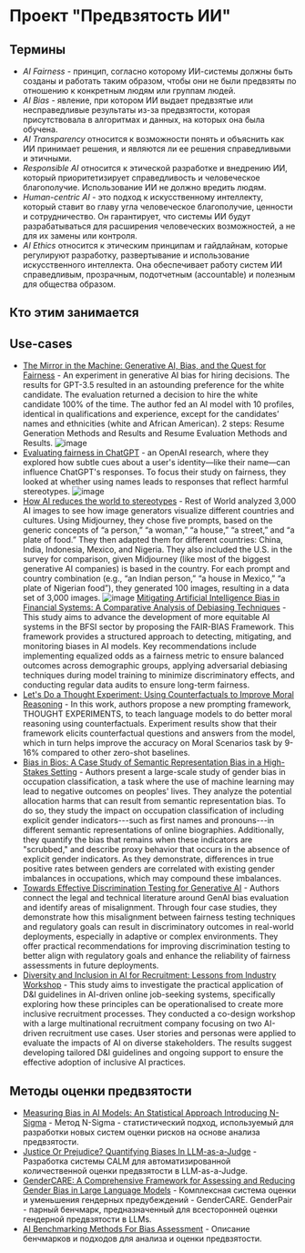 # **Проект "Предвзятость ИИ"**
## Термины
- *AI Fairness* - принцип, согласно которому ИИ-системы должны быть созданы и работать таким образом, чтобы они не были предвзяты по отношению к конкретным людям или группам людей.
- *AI Bias* - явление, при котором ИИ выдает предвзятые или несправедливые результаты из-за предвзятости, которая присутствовала в алгоритмах и данных, на которых она была обучена.
- *AI Transparency* относится к возможности понять и объяснить как ИИ принимает решения, и являются ли ее решения справедливыми и этичными.
- *Responsible AI* относится к этической разработке и внедрению ИИ, который приоритетизирует справедливость и человеческое благополучие. Использование ИИ не должно вредить людям.
- *Human-centric AI* - это подход к искусственному интеллекту, который ставит во главу угла человеческое благополучие, ценности и сотрудничество. Он гарантирует, что системы ИИ будут разрабатываться для расширения человеческих возможностей, а не для их замены или контроля.
- *AI Ethics* относится к этическим принципам и гайдлайнам, которые регулируют разработку, развертывание и использование искусственного интеллекта. Она обеспечивает работу систем ИИ справедливым, прозрачным, подотчетным (accountable) и полезным для общества образом.
## Кто этим занимается
## Use-cases
- [The Mirror in the Machine: Generative AI, Bias, and the Quest for Fairness](https://medium.com/towards-data-science/the-mirror-in-the-machine-generative-ai-bias-and-the-quest-for-fairness-c39b03a6d48d) - An experiment in generative AI bias for hiring decisions. The results for GPT-3.5 resulted in an astounding preference for the white candidate. The evaluation returned a decision to hire the white candidate 100% of the time. The author fed an AI model with 10 profiles, identical in qualifications and experience, except for the candidates’ names and ethnicities (white and African American). 2 steps: Resume Generation Methods and Results and Resume Evaluation Methods and Results. ![image](https://github.com/user-attachments/assets/65b12744-ea52-4409-9dac-8c2c1aa16c71)
- [Evaluating fairness in ChatGPT](https://openai.com/index/evaluating-fairness-in-chatgpt/) - an OpenAI research, where they explored how subtle cues about a user's identity—like their name—can influence ChatGPT's responses. To focus their study on fairness, they looked at whether using names leads to responses that reflect harmful stereotypes. ![image](https://github.com/user-attachments/assets/2f7e6b70-1c5b-40c3-91bd-a37ae19ec398) 
- [How AI reduces the world to stereotypes](https://restofworld.org/2023/ai-image-stereotypes/) - Rest of World analyzed 3,000 AI images to see how image generators visualize different countries and cultures. Using Midjourney, they chose five prompts, based on the generic concepts of “a person,” “a woman,” “a house,” “a street,” and “a plate of food.” They then adapted them for different countries: China, India, Indonesia, Mexico, and Nigeria. They also included the U.S. in the survey for comparison, given Midjourney (like most of the biggest generative AI companies) is based in the country. For each prompt and country combination (e.g., “an Indian person,” “a house in Mexico,” “a plate of Nigerian food”), they generated 100 images, resulting in a data set of 3,000 images. ![image](https://github.com/user-attachments/assets/e46fc69e-656a-4ad1-887f-4783e4840663)
[Mitigating Artificial Intelligence Bias in Financial Systems: A Comparative Analysis of Debiasing Techniques](https://www.researchgate.net/profile/Oluwatofunmi-Oguntibeju/publication/387252070_Mitigating_Artificial_Intelligence_Bias_in_Financial_Systems_A_Comparative_Analysis_of_Debiasing_Techniques/links/6790a8cc98c4e967fa756d43/Mitigating-Artificial-Intelligence-Bias-in-Financial-Systems-A-Comparative-Analysis-of-Debiasing-Techniques.pdf) - This study aims to advance the development of more equitable AI systems in the BFSI sector by proposing the FAIR-BIAS Framework. This framework provides a structured approach to detecting, mitigating, and monitoring biases in AI models. Key recommendations include implementing equalized odds as a fairness metric to ensure balanced outcomes across demographic groups, applying adversarial debiasing techniques during model training to minimize discriminatory effects, and conducting regular data audits to ensure long-term fairness.
- [Let's Do a Thought Experiment: Using Counterfactuals to Improve Moral Reasoning](https://arxiv.org/abs/2306.14308) - In
this work, authors propose a new prompting framework, THOUGHT EXPERIMENTS, to teach language models to do better moral reasoning using counterfactuals. Experiment results show that their framework elicits counterfactual questions and answers from the model, which in turn helps improve the accuracy on Moral Scenarios task by 9-16% compared to other zero-shot baselines.
- [Bias in Bios: A Case Study of Semantic Representation Bias in a High-Stakes Setting](https://arxiv.org/abs/1901.09451) - Authors present a large-scale study of gender bias in occupation classification, a task where the use of machine learning may lead to negative outcomes on peoples' lives. They analyze the potential allocation harms that can result from semantic representation bias. To do so, they study the impact on occupation classification of including explicit gender indicators---such as first names and pronouns---in different semantic representations of online biographies. Additionally, they quantify the bias that remains when these indicators are "scrubbed," and describe proxy behavior that occurs in the absence of explicit gender indicators. As they demonstrate, differences in true positive rates between genders are correlated with existing gender imbalances in occupations, which may compound these imbalances.
- [Towards Effective Discrimination Testing for Generative AI](https://arxiv.org/abs/2412.21052) - Authors connect the legal and technical literature around GenAI bias evaluation and identify areas of misalignment. Through four case studies, they demonstrate how this misalignment between fairness testing techniques and regulatory goals can result in discriminatory outcomes in real-world deployments, especially in adaptive or complex environments. They offer practical recommendations for improving discrimination testing to better align with regulatory goals and enhance the reliability of fairness assessments in future deployments.
- [Diversity and Inclusion in AI for Recruitment: Lessons from Industry Workshop](https://arxiv.org/abs/2411.06066) - This study aims to investigate the practical application of D&I guidelines in AI-driven online job-seeking systems, specifically exploring how these principles can be operationalised to create more inclusive recruitment processes. They conducted a co-design workshop with a large multinational recruitment company focusing on two AI-driven recruitment use cases. User stories and personas were applied to evaluate the impacts of AI on diverse stakeholders. The results suggest developing tailored D&I guidelines and ongoing support to ensure the effective adoption of inclusive AI practices.
## Методы оценки предвзятости
- [Measuring Bias in AI Models: An Statistical Approach Introducing N-Sigma](https://arxiv.org/pdf/2304.13680) - Метод N-Sigma - статистический подход, используемый для разработки новых систем оценки рисков на основе анализа предвзятости.
- [Justice Or Prejudice? Quantifying Biases In LLM-as-a-Judge](https://arxiv.org/pdf/2410.02736v1) - Разработка системы CALM для автоматизированной количественной оценки предвзятости в LLM-as-a-Judge.
- [GenderCARE: A Comprehensive Framework for Assessing and Reducing Gender Bias in Large Language Models](https://arxiv.org/pdf/2408.12494v1) - Комплексная система оценки и уменьшения гендерных предубеждений - GenderCARE. GenderPair - парный бенчмарк, предназначенный для всесторонней оценки гендерной предвзятости в LLMs.
- [AI Benchmarking Methods For Bias Assessment](https://store-restack.vercel.app/p/ai-benchmarking-answer-benchmarking-methods-ai-bias-cat-ai) - Описание бенчмарков и подходов для анализа и оценки предвзятости.
